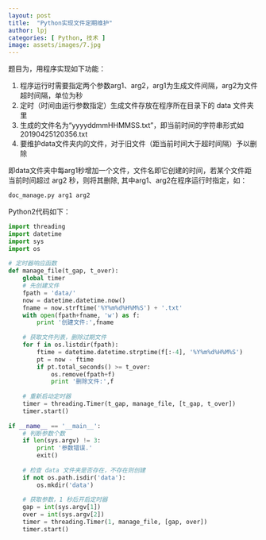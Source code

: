 ```yaml
---
layout: post
title:  "Python实现文件定期维护"
author: lpj
categories: [ Python, 技术 ]
image: assets/images/7.jpg
---
```


题目为，用程序实现如下功能：

1. 程序运行时需要指定两个参数arg1、arg2，arg1为生成文件间隔，arg2为文件超时间隔，单位为秒
2. 定时（时间由运行参数指定）生成文件存放在程序所在目录下的 data 文件夹里
3. 生成的文件名为“yyyyddmmHHMMSS.txt”，即当前时间的字符串形式如20190425120356.txt
4. 要维护data文件夹内的文件，对于旧文件（距当前时间大于超时间隔）予以删除

即data文件夹中每arg1秒增加一个文件，文件名即它创建的时间，若某个文件距当前时间超过 arg2 秒，则将其删除, 其中arg1、arg2在程序运行时指定，如：
```bash
doc_manage.py arg1 arg2
```

Python2代码如下：
```python
import threading
import datetime
import sys
import os
 
# 定时器响应函数
def manage_file(t_gap, t_over):
    global timer
    # 先创建文件
    fpath = 'data/'
    now = datetime.datetime.now()
    fname = now.strftime('%Y%m%d%H%M%S') + '.txt'
    with open(fpath+fname, 'w') as f:
        print '创建文件:',fname
 
    # 获取文件列表，删除过期文件
    for f in os.listdir(fpath):
        ftime = datetime.datetime.strptime(f[:-4], '%Y%m%d%H%M%S')
        pt = now - ftime
        if pt.total_seconds() >= t_over:
            os.remove(fpath+f)
            print '删除文件:',f
 
    # 重新启动定时器
    timer = threading.Timer(t_gap, manage_file, [t_gap, t_over])
    timer.start()
 
if __name__ == '__main__':
    # 判断参数个数
    if len(sys.argv) != 3:
        print '参数错误.'
        exit()
 
    # 检查 data 文件夹是否存在，不存在则创建
    if not os.path.isdir('data'):
        os.mkdir('data')
 
    # 获取参数，1 秒后开启定时器
    gap = int(sys.argv[1])
    over = int(sys.argv[2])
    timer = threading.Timer(1, manage_file, [gap, over])
    timer.start()
```
